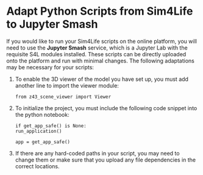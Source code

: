 # Adapt Python Scripts from Sim4Life to Jupyter Smash

If you would like to run your Sim4Life scripts on the online platform, you will need to use the **Jupyter Smash** service, which is a Jupyter Lab with the requisite S4L modules installed. These scripts can be directly uploaded onto the platform and run with minimal changes. The following adaptations may be necessary for your scripts:

1. To enable the 3D viewer of the model you have set up, you must add another line to import the viewer module: 
    ```
    from z43_scene_viewer import Viewer
    ```
2. To initialize the project, you must include the following code snippet into the python notebook: 
    ```
    if get_app_safe() is None:
    run_application()
    
    app = get_app_safe()
    ```
3. If there are any hard-coded paths in your script, you may need to change them or make sure that you upload any file dependencies in the correct locations. 

